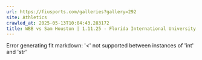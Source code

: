 ```yaml
---
url: https://fiusports.com/galleries?gallery=292
site: Athletics
crawled_at: 2025-05-13T10:04:43.283172
title: WBB vs Sam Houston | 1.11.25 - Florida International University
---
```


Error generating fit markdown: '<' not supported between instances of 'int' and 'str'